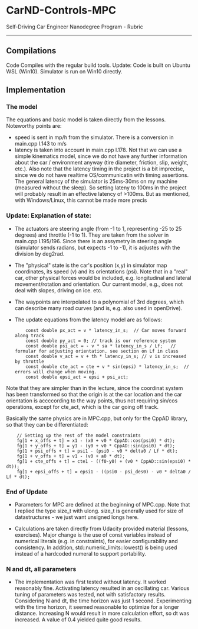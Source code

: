 # CarND-Controls-MPC
Self-Driving Car Engineer Nanodegree Program - Rubric

---

## Compilations

Code Compiles with the regular build tools.
Update: Code is built on Ubuntu WSL (Win10). Simulator is run on Win10 directly.

## Implementation

### The model

The equations and basic model is taken directly from the lessons. Noteworthy points are:

* speed is sent in mp/h from the simulator. There is a conversion in  main.cpp l.143 to m/s
* latency is taken into account in main.cpp l.178. Not that we can use a simple kinematics model, since we do not have
 any further information about the car / environment anyway (tire diameter, friction, slip, weight, etc.). Also note that
 the latency timing in the project is a bit imprecise, since we do not have realtime OS/communicatin with timing assertions.
 The general latency of the simulator is 25ms-30ms on my machine (measured without the sleep). So setting lateny to 100ms in
 the project will probably result in an effective latency of >100ms. But as mentioned, with Windows/Linux, this cannot be
 made more precis

### Update: Explanation of state:

* The actuators are steering angle (from -1 to 1, representing -25 to 25 degrees) and throttle (-1 to 1). They are taken from the
solver in main.cpp l.195/196. Since there is an assymetry in steering angle (simulator sends radians, but expects -1 to -1), it is
adjustes with the division by deg2rad.

* The "physical" state is the car's position (x,y) in simulator map coordinates, its speed (v) and its orientations (psi).  Note that
in a "real" car, other physical forces would be included, e.g. longitudinal and lateral movement/rotation and orientation. Our current model,
e.g., does not deal with slopes, driving on ice. etc.

* The waypoints are interpolated to a polynomial of 3rd degrees, which can describe many road curves (and is, e.g. also used in openDrive).

* The update equations from the latency model are as follows:

          const double px_act = v * latency_in_s;  // Car moves forward along track
          const double py_act = 0; // track is our reference system
          const double psi_act = - v * sa * latency_in_s / Lf;   // formular for adjusting orientation, see section on Lf in class
          const double v_act = v + th * latency_in_s; // v is increased by throttle
          const double cte_act = cte + v * sin(epsi) * latency_in_s;  // errors will change when moving.
          const double epsi_act = epsi + psi_act;

Note that they are simpler than in the lecture, since the coordinat system has been transformed so that the origin is at the car location and
the car orientation is  accccording to the way points, thus not requiring sin/cos operations, except for cte_act, which is the car going off
track.

Basically the same physics are in MPC.cpp, but only for the CppAD library, so that they can be differentiated:

        // Setting up the rest of the model constraints
        fg[1 + x_offs + t] = x1 - (x0 + v0 * CppAD::cos(psi0) * dt);
        fg[1 + y_offs + t] = y1 - (y0 + v0 * CppAD::sin(psi0) * dt);
        fg[1 + psi_offs + t] = psi1 - (psi0 - v0 * delta0 / Lf * dt);
        fg[1 + v_offs + t] = v1 - (v0 + a0 * dt);
        fg[1 + cte_offs + t] = cte1 - ((f0-y0) + (v0 * CppAD::sin(epsi0) * dt));
        fg[1 + epsi_offs + t] = epsi1 - ((psi0 - psi_des0) - v0 * delta0 / Lf * dt);



### End of Update

* Parameters for MPC are defined at the beginning of MPC.cpp. Note that I replied the type size_t with ulong. size_t is generally
 used for size of datastructures - we just want unsigned longs here.

* Calculations are taken directly from Udacity provided material (lessons, exercises). Major change is the use of const variables instead
 of numerical literals (e.g. in constraints), for easier configurability and consistency. In addition, std::numeric_limits<double>::lowest()
 is being used instead of a hardcoded numeral to support portability.

### N and dt, all parameters

* The implementation was first tested without latency. It worked reasonably fine. Activating latency resulted in an oscillating car. Various tuning
  of parameters was tested, not with satisfactory results. Considering N and dt, the time horizon was just 1 second. Experimenting with the time horizon,
  it seemed reasonable to optimize for a longer distance. Increasing N would result in more calculation effort, so dt was increased.
  A value of 0.4 yielded quite good results.







